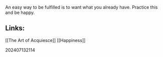 An easy way to be fulfilled is to want what you already have.
Practice this and be happy.

## Links: 

[[The Art of Acquiesce]]
[[Happiness]]

202407132114
